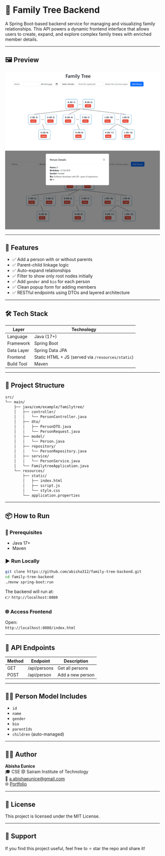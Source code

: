 # 🌳 Family Tree Backend

A Spring Boot-based backend service for managing and visualizing family relationships. This API powers a dynamic frontend interface that allows users to create, expand, and explore complex family trees with enriched member details.

---

## 🖼 Preview

<img src="new_fly1.png" alt="Family Tree Demo" width="600"/>
<img src="new_fly2.png" alt="Family Tree Demo" width="600"/>

---

## 🚀 Features

- ✅ Add a person with or without parents  
- ✅ Parent-child linkage logic  
- ✅ Auto-expand relationships  
- ✅ Filter to show only root nodes initially  
- ✅ Add `gender` and `bio` for each person  
- ✅ Clean popup form for adding members  
- ✅ RESTful endpoints using DTOs and layered architecture  

---

## 🛠 Tech Stack

| Layer        | Technology                                        |
|--------------|---------------------------------------------------|
| Language     | Java (17+)                                        |
| Framework    | Spring Boot                                       |
| Data Layer   | Spring Data JPA                                   |
| Frontend     | Static HTML + JS (served via `/resources/static`) |
| Build Tool   | Maven                                             |

---

## 📁 Project Structure

```
src/
└── main/
    ├── java/com/example/familytree/
    │   ├── controller/
    │   │   └── PersonController.java
    │   ├── dto/
    │   │   ├── PersonDTO.java
    │   │   └── PersonRequest.java
    │   ├── model/
    │   │   └── Person.java
    │   ├── repository/
    │   │   └── PersonRepository.java
    │   ├── service/
    │   │   └── PersonService.java
    │   └── FamilytreeApplication.java
    └── resources/
        ├── static/
        │   ├── index.html
        │   ├── script.js
        │   └── style.css
        └── application.properties
```

---

## 📦 How to Run

### 🧪 Prerequisites
- Java 17+
- Maven

### ▶️ Run Locally

```bash
git clone https://github.com/abisha312/family-tree-backend.git
cd family-tree-backend
./mvnw spring-boot:run
```

The backend will run at:  
👉 `http://localhost:8080`

### 🌐 Access Frontend  
Open:  
`http://localhost:8080/index.html`

---

## 📮 API Endpoints

| Method | Endpoint           | Description             |
|--------|--------------------|-------------------------|
| GET    | /api/persons       | Get all persons         |
| POST   | /api/person        | Add a new person        |

---

## 🧑‍💼 Person Model Includes

- `id`  
- `name`  
- `gender`  
- `bio`  
- `parentIds`  
- `children` (auto-managed)

---

## 🙋‍♀️ Author

**Abisha Eunice**  
🎓 CSE @ Sairam Institute of Technology  
📧 [a.abishaeunice@gmail.com](mailto:a.abishaeunice@gmail.com)  
🌐 [Portfolio](https://685acf5b83a91844cfd5ff76--whimsical-starburst-4459cc.netlify.app/main.html)

---

## 📄 License

This project is licensed under the MIT License.

---

## 🌟 Support

If you find this project useful, feel free to ⭐ star the repo and share it!
